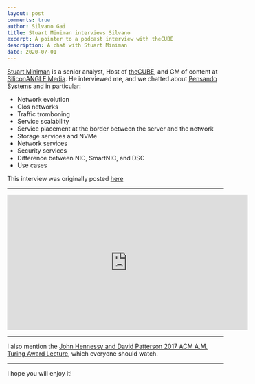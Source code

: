```yaml
---
layout: post
comments: true
author: Silvano Gai
title: Stuart Miniman interviews Silvano
excerpt: A pointer to a podcast interview with theCUBE
description: A chat with Stuart Miniman
date: 2020-07-01
---
```


[Stuart Miniman](https://www.linkedin.com/in/miniman/) is a senior analyst, Host of [theCUBE](https://www.thecube.net/), and GM of content at [SiliconANGLE Media](https://siliconangle.com/). He interviewed me, and we chatted about [Pensando Systems](https://pensando.io) and in particular:
* Network evolution
* Clos networks
* Traffic tromboning
* Service scalability
* Service placement at the border between the server and the network
* Storage services and NVMe
* Network services
* Security services
* Difference between NIC, SmartNIC, and DSC
* Use cases

This interview was originally posted [here](https://www.thecube.net/pensando-hpe/content/Videos/BYhaZ8Sn94xPJG9tW)

---

<iframe width="560" height="315" src="https://www.youtube.com/embed/8H8kdUHXA_c" frameborder="0" allow="accelerometer; autoplay; encrypted-media; gyroscope; picture-in-picture" allowfullscreen></iframe>

----

I also mention the [John Hennessy and David Patterson 2017 ACM A.M. Turing Award Lecture](https://youtu.be/3LVeEjsn8Ts), which everyone should watch.

----

I hope you will enjoy it!
